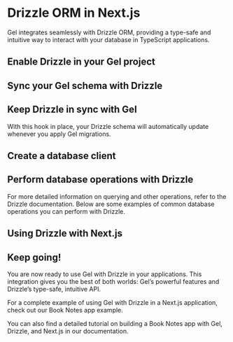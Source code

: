 # Drizzle ORM in Next.js

Gel integrates seamlessly with Drizzle ORM, providing a type-safe and intuitive way to interact with your database in TypeScript applications.

## Enable Drizzle in your Gel project

## Sync your Gel schema with Drizzle

## Keep Drizzle in sync with Gel

With this hook in place, your Drizzle schema will automatically update whenever you apply Gel migrations.

## Create a database client

## Perform database operations with Drizzle

For more detailed information on querying and other operations, refer to the Drizzle documentation. Below are some examples of common database operations you can perform with Drizzle.

## Using Drizzle with Next.js

## Keep going!

You are now ready to use Gel with Drizzle in your applications. This integration gives you the best of both worlds: Gel’s powerful features and Drizzle’s type-safe, intuitive API.

For a complete example of using Gel with Drizzle in a Next.js application, check out our Book Notes app example.

You can also find a detailed tutorial on building a Book Notes app with Gel, Drizzle, and Next.js in our documentation.

